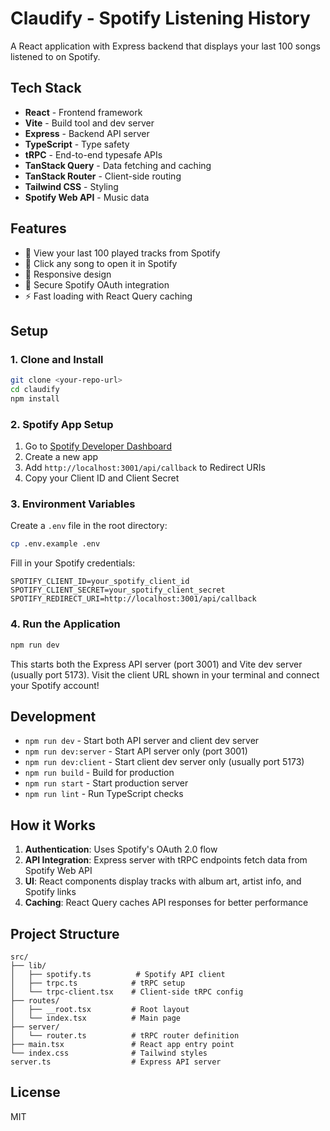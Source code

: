 # Claudify - Spotify Listening History

A React application with Express backend that displays your last 100 songs listened to on Spotify.

## Tech Stack

- **React** - Frontend framework
- **Vite** - Build tool and dev server
- **Express** - Backend API server
- **TypeScript** - Type safety
- **tRPC** - End-to-end typesafe APIs
- **TanStack Query** - Data fetching and caching
- **TanStack Router** - Client-side routing
- **Tailwind CSS** - Styling
- **Spotify Web API** - Music data

## Features

- 🎵 View your last 100 played tracks from Spotify
- 🔗 Click any song to open it in Spotify
- 📱 Responsive design
- 🔐 Secure Spotify OAuth integration
- ⚡ Fast loading with React Query caching

## Setup

### 1. Clone and Install

```bash
git clone <your-repo-url>
cd claudify
npm install
```

### 2. Spotify App Setup

1. Go to [Spotify Developer Dashboard](https://developer.spotify.com/dashboard)
2. Create a new app
3. Add `http://localhost:3001/api/callback` to Redirect URIs
4. Copy your Client ID and Client Secret

### 3. Environment Variables

Create a `.env` file in the root directory:

```bash
cp .env.example .env
```

Fill in your Spotify credentials:

```
SPOTIFY_CLIENT_ID=your_spotify_client_id
SPOTIFY_CLIENT_SECRET=your_spotify_client_secret
SPOTIFY_REDIRECT_URI=http://localhost:3001/api/callback
```

### 4. Run the Application

```bash
npm run dev
```

This starts both the Express API server (port 3001) and Vite dev server (usually port 5173).
Visit the client URL shown in your terminal and connect your Spotify account!

## Development

- `npm run dev` - Start both API server and client dev server
- `npm run dev:server` - Start API server only (port 3001)
- `npm run dev:client` - Start client dev server only (usually port 5173)
- `npm run build` - Build for production
- `npm run start` - Start production server
- `npm run lint` - Run TypeScript checks

## How it Works

1. **Authentication**: Uses Spotify's OAuth 2.0 flow
2. **API Integration**: Express server with tRPC endpoints fetch data from Spotify Web API
3. **UI**: React components display tracks with album art, artist info, and Spotify links
4. **Caching**: React Query caches API responses for better performance

## Project Structure

```
src/
├── lib/
│   ├── spotify.ts          # Spotify API client
│   ├── trpc.ts            # tRPC setup
│   └── trpc-client.tsx    # Client-side tRPC config
├── routes/
│   ├── __root.tsx         # Root layout
│   └── index.tsx          # Main page
├── server/
│   └── router.ts          # tRPC router definition
├── main.tsx               # React app entry point
└── index.css              # Tailwind styles
server.ts                  # Express API server
```

## License

MIT